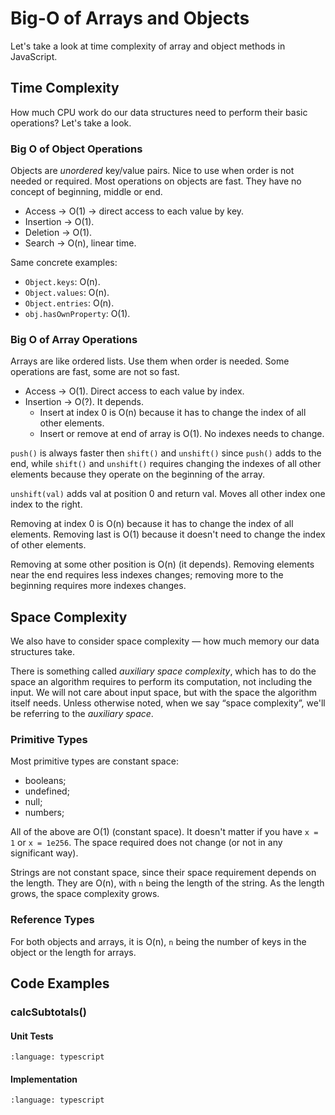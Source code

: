 # Big-O of Arrays and Objects 

Let's take a look at time complexity of array and object methods in JavaScript.

## Time Complexity

How much CPU work do our data structures need to perform their basic operations?
Let's take a look.

### Big O of Object Operations

Objects are *unordered* key/value pairs. Nice to use when order is not needed or required. Most operations on objects are fast. They have no concept of beginning, middle or end.

- Access → O(1) → direct access to each value by key.
- Insertion → O(1).
- Deletion → O(1).
- Search → O(n), linear time.

Same concrete examples:

- `Object.keys`: O(n).
- `Object.values`: O(n).
- `Object.entries`: O(n).
- `obj.hasOwnProperty`: O(1).

### Big O of Array Operations

Arrays are like ordered lists. Use them when order is needed. Some operations are fast, some are not so fast.

- Access → O(1). Direct access to each value by index.
- Insertion → O(?). It depends.
  - Insert at index 0 is O(n) because it has to change the index of all other elements.
  - Insert or remove at end of array is O(1). No indexes needs to change.

`push()` is always faster then `shift()` and `unshift()` since `push()` adds to the end, while `shift()` and `unshift()` requires changing the indexes of all other elements because they operate on the beginning of the array.

`unshift(val)` adds val at position 0 and return val. Moves all other index one index to the right.

Removing at index 0 is O(n) because it has to change the index of all elements.  Removing last is O(1) because it doesn't need to change the index of other elements.

Removing at some other position is O(n) (it depends). Removing elements near the end requires less indexes changes; removing more to the beginning requires more indexes changes.

## Space Complexity

We also have to consider space complexity — how much memory our data structures take.

There is something called *auxiliary space complexity*, which has to do the space an algorithm requires to perform its computation, not including the input.
We will not care about input space, but with the space the algorithm itself needs.
Unless otherwise noted, when we say “space complexity”, we'll be referring to the *auxiliary space*.

### Primitive Types

Most primitive types are constant space:

- booleans;
- undefined;
- null;
- numbers;

All of the above are O(1) (constant space).
It doesn't matter if you have `x = 1` or `x = 1e256`.
The space required does not change (or not in any significant way).

Strings are not constant space, since their space requirement depends on the length.
They are O(n), with `n` being the length of the string.
As the length grows, the space complexity grows.

### Reference Types

For both objects and arrays, it is O(n), `n` being the number of keys in the object or the length for arrays.

## Code Examples

### calcSubtotals()

#### Unit Tests

```{literalinclude} /../src/algdsts/src/02-bigO-notation/calcSubtotals.test.ts
:language: typescript
```

#### Implementation

```{literalinclude} /../src/algdsts/src/02-bigO-notation/calcSubtotals-v1.ts
:language: typescript
```
